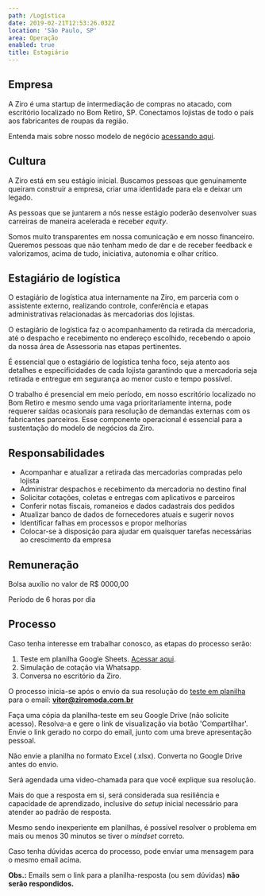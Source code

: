 ```yaml
---
path: /Logística
date: 2019-02-21T12:53:26.032Z
location: 'São Paulo, SP'
area: Operação
enabled: true
title: Estagiário
---
```

## Empresa

A Ziro é uma startup de intermediação de compras no atacado, com escritório localizado no Bom Retiro, SP. Conectamos lojistas de todo o país aos fabricantes de roupas da região.

Entenda mais sobre nosso modelo de negócio <a href='https://bit.ly/2Bs6SjE' target='_blank'>acessando aqui</a>.

## Cultura

A Ziro está em seu estágio inicial. Buscamos pessoas que genuinamente queiram construir a empresa, criar uma identidade para ela e deixar um legado.

As pessoas que se juntarem a nós nesse estágio poderão desenvolver suas carreiras de maneira acelerada e receber _equity_.

Somos muito transparentes em nossa comunicação e em nosso financeiro. Queremos pessoas que não tenham medo de dar e de receber feedback e valorizamos, acima de tudo, iniciativa, autonomia e olhar crítico.

## Estagiário de logística

O estagiário de logística atua internamente na Ziro, em parceria com o assistente externo, realizando controle, conferência e etapas administrativas relacionadas às mercadorias dos lojistas. 

O estagiário de logística faz o acompanhamento da retirada da mercadoria, até o despacho e recebimento no endereço escolhido, recebendo o apoio da nossa área de Assessoria nas etapas pertinentes.

É essencial que o estagiário de logística tenha foco, seja atento aos detalhes e especificidades de cada lojista garantindo que a mercadoria seja retirada e entregue em segurança ao menor custo e tempo possível.

O trabalho é presencial em meio período, em nosso escritório localizado no Bom Retiro e mesmo sendo uma vaga prioritariamente interna, pode requerer saídas ocasionais para resolução de demandas externas com os fabricantes parceiros. Esse componente operacional é essencial para a sustentação do modelo de negócios da Ziro.

## Responsabilidades

* Acompanhar e atualizar a retirada das mercadorias compradas pelo lojista
* Administrar despachos e recebimento da mercadoria no destino final
* Solicitar cotações, coletas e entregas com aplicativos e parceiros
* Conferir notas fiscais, romaneios e dados cadastrais dos pedidos 
* Atualizar banco de dados de fornecedores atuais e sugerir novos
* Identificar falhas em processos e propor melhorias
* Colocar-se à disposição para ajudar em quaisquer tarefas necessárias ao crescimento da empresa

## Remuneração

Bolsa auxílio no valor de R$ 0000,00

Período de 6 horas por dia

## Processo

Caso tenha interesse em trabalhar conosco, as etapas do processo serão:

1. Teste em planilha Google Sheets. <a href='http://bit.ly/teste-assessoria' target='_blank'>Acessar aqui</a>.
2. Simulação de cotação via Whatsapp.
3. Conversa no escritório da Ziro.

O processo inicia-se após o envio da sua resolução do <a href='http://bit.ly/teste-assessoria' target='_blank'>teste em planilha</a> para o email: **vitor@ziromoda.com.br**

Faça uma cópia da planilha-teste em seu Google Drive (não solicite acesso). Resolva-a e gere o link de visualização via botão 'Compartilhar'. Envie o link gerado no corpo do email, junto com uma breve apresentação pessoal.

Não envie a planilha no formato Excel (.xlsx). Converta no Google Drive antes do envio.

Será agendada uma video-chamada para que você explique sua resolução.

Mais do que a resposta em si, será considerada sua resiliência e capacidade de aprendizado, inclusive do _setup_ inicial necessário para atender ao padrão de resposta.

Mesmo sendo inexperiente em planilhas, é possível resolver o problema em mais ou menos 30 minutos se tiver o _mindset_ correto.

Caso tenha dúvidas acerca do processo, pode enviar uma mensagem para o mesmo email acima.

**Obs.:** Emails sem o link para a planilha-resposta (ou sem dúvidas) **não serão respondidos.**
